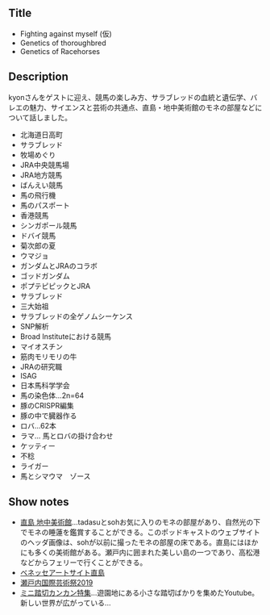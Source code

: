 ## Title
- Fighting against myself (仮)
- Genetics of thoroughbred
- Genetics of Racehorses

## Description
kyonさんをゲストに迎え、競馬の楽しみ方、サラブレッドの血統と遺伝学、バレエの魅力、サイエンスと芸術の共通点、直島・地中美術館のモネの部屋などについて話しました。

- 北海道日高町
- サラブレッド
- 牧場めぐり
- JRA中央競馬場
- JRA地方競馬
- ばんえい競馬
- 馬の飛行機
- 馬のパスポート
- 香港競馬
- シンガポール競馬
- ドバイ競馬
- 菊次郎の夏
- ウマジョ
- ガンダムとJRAのコラボ
- ゴッドガンダム
- ポプテピピックとJRA
- サラブレッド
- 三大始祖
- サラブレッドの全ゲノムシーケンス
- SNP解析
- Broad Instituteにおける競馬
- マイオスチン
- 筋肉モリモリの牛
- JRAの研究職
- ISAG 
- 日本馬科学学会
- 馬の染色体...2n=64
- 豚のCRISPR編集
- 豚の中で臓器作る
- ロバ...62本
- ラマ... 馬とロバの掛け合わせ
- ケッティー
- 不稔
- ライガー
- 馬とシマウマ　ゾース


## Show notes
- [直島 地中美術館](http://benesse-artsite.jp/art/chichu.html)...tadasuとsohお気に入りのモネの部屋があり、自然光の下でモネの睡蓮を鑑賞することができる。このポッドキャストのウェブサイトのヘッダ画像は、sohが以前に撮ったモネの部屋の床である。直島にはほかにも多くの美術館がある。瀬戸内に囲まれた美しい島の一つであり、高松港などからフェリーで行くことができる。
- [ベネッセアートサイト直島](http://benesse-artsite.jp/)
- [瀬戸内国際芸術祭2019](https://setouchi-artfest.jp/)
- [ミニ踏切カンカン特集](https://www.youtube.com/watch?v=W5moIoAZ38I)...遊園地にある小さな踏切ばかりを集めたYoutube。新しい世界が広がっている...
